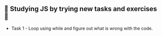 <h2> 🎯 Studying JS by trying new tasks and exercises🎯</h2>

*   Task 1 - Loop using while and figure out what is wrong with the code.